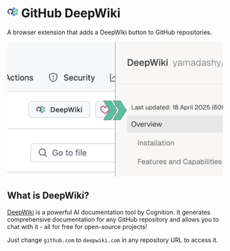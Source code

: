 # <img src="app/images/icon-128.png" height=26> GitHub DeepWiki

A browser extension that adds a DeepWiki button to GitHub repositories.

![](./promo/Screenshot_1280x800.png)

## What is DeepWiki?

[DeepWiki](https://deepwiki.com) is a powerful AI documentation tool by Cognition. It generates comprehensive documentation for any GitHub repository and allows you to chat with it - all for free for open-source projects!

Just change `github.com` to `deepwiki.com` in any repository URL to access it.
